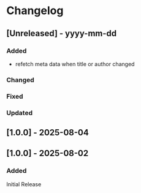 # Changelog
## [Unreleased] - yyyy-mm-dd

### Added
- refetch meta data when title or author changed

### Changed

### Fixed

### Updated

## [1.0.0] - 2025-08-04


## [1.0.0] - 2025-08-02

### Added
Initial Release